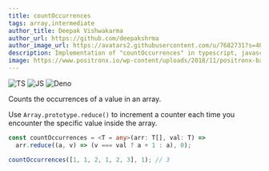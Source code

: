 ```yaml
---
title: countOccurrences
tags: array,intermediate
author_title: Deepak Vishwakarma
author_url: https://github.com/deepakshrma
author_image_url: https://avatars2.githubusercontent.com/u/7682731?s=400
description: Implementation of "countOccurrences" in typescript, javascript and deno.
image: https://www.positronx.io/wp-content/uploads/2018/11/positronx-banner-1152-1.jpg
---
```


![TS](https://img.shields.io/badge/supports-typescript-blue.svg?style=flat-square)
![JS](https://img.shields.io/badge/supports-javascript-yellow.svg?style=flat-square)
![Deno](https://img.shields.io/badge/supports-deno-green.svg?style=flat-square)

Counts the occurrences of a value in an array.

Use `Array.prototype.reduce()` to increment a counter each time you encounter the specific value inside the array.

```ts title="typescript"
const countOccurrences = <T = any>(arr: T[], val: T) =>
  arr.reduce((a, v) => (v === val ? a + 1 : a), 0);
```

```ts title="typescript"
countOccurrences([1, 1, 2, 1, 2, 3], 1); // 3
```

